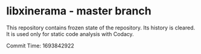 # libxinerama - master branch

This repository contains frozen state of the repository.
Its history is cleared. It is used only for static code
analysis with Codacy.

Commit Time: 1693842922